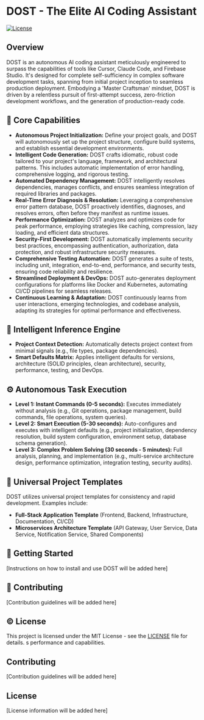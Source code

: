# DOST - The Elite AI Coding Assistant

[![License](https://img.shields.io/badge/License-MIT-blue.svg)](LICENSE)

## Overview

DOST is an autonomous AI coding assistant meticulously engineered to surpass the capabilities of tools like Cursor, Claude Code, and Firebase Studio. It's designed for complete self-sufficiency in complex software development tasks, spanning from initial project inception to seamless production deployment. Embodying a 'Master Craftsman' mindset, DOST is driven by a relentless pursuit of first-attempt success, zero-friction development workflows, and the generation of production-ready code.

## :rocket: Core Capabilities

*   **Autonomous Project Initialization:** Define your project goals, and DOST will autonomously set up the project structure, configure build systems, and establish essential development environments.
*   **Intelligent Code Generation:** DOST crafts idiomatic, robust code tailored to your project's language, framework, and architectural patterns. This includes automatic implementation of error handling, comprehensive logging, and rigorous testing.
*   **Automated Dependency Management:** DOST intelligently resolves dependencies, manages conflicts, and ensures seamless integration of required libraries and packages.
*   **Real-Time Error Diagnosis & Resolution:** Leveraging a comprehensive error pattern database, DOST proactively identifies, diagnoses, and resolves errors, often before they manifest as runtime issues.
*   **Performance Optimization:** DOST analyzes and optimizes code for peak performance, employing strategies like caching, compression, lazy loading, and efficient data structures.
*   **Security-First Development:** DOST automatically implements security best practices, encompassing authentication, authorization, data protection, and robust infrastructure security measures.
*   **Comprehensive Testing Automation:** DOST generates a suite of tests, including unit, integration, end-to-end, performance, and security tests, ensuring code reliability and resilience.
*   **Streamlined Deployment & DevOps:** DOST auto-generates deployment configurations for platforms like Docker and Kubernetes, automating CI/CD pipelines for seamless releases.
*   **Continuous Learning & Adaptation:** DOST continuously learns from user interactions, emerging technologies, and codebase analysis, adapting its strategies for optimal performance and effectiveness.

## :brain: Intelligent Inference Engine

*   **Project Context Detection:** Automatically detects project context from minimal signals (e.g., file types, package dependencies).
*   **Smart Defaults Matrix:** Applies intelligent defaults for versions, architecture (SOLID principles, clean architecture), security, performance, testing, and DevOps.

## :gear: Autonomous Task Execution

*   **Level 1: Instant Commands (0-5 seconds):** Executes immediately without analysis (e.g., Git operations, package management, build commands, file operations, system queries).
*   **Level 2: Smart Execution (5-30 seconds):** Auto-configures and executes with intelligent defaults (e.g., project initialization, dependency resolution, build system configuration, environment setup, database schema generation).
*   **Level 3: Complex Problem Solving (30 seconds - 5 minutes):** Full analysis, planning, and implementation (e.g., multi-service architecture design, performance optimization, integration testing, security audits).

## :file_folder: Universal Project Templates

DOST utilizes universal project templates for consistency and rapid development. Examples include:

*   **Full-Stack Application Template** (Frontend, Backend, Infrastructure, Documentation, CI/CD)
*   **Microservices Architecture Template** (API Gateway, User Service, Data Service, Notification Service, Shared Components)

## :hammer: Getting Started

[Instructions on how to install and use DOST will be added here]

## :handshake: Contributing

[Contribution guidelines will be added here]

## :copyright: License

This project is licensed under the MIT License - see the [LICENSE](LICENSE) file for details.
s performance and capabilities.

## Contributing

[Contribution guidelines will be added here]

## License

[License information will be added here]